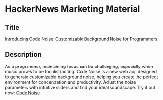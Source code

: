 # HackerNews Marketing Material

## Title

Introducing Code Noise: Customizable Background Noise for Programmers

## Description

As a programmer, maintaining focus can be challenging, especially when music proves to be too distracting. Code Noise is a new web app designed to generate customizable background noise, helping you create the perfect environment for concentration and productivity. Adjust the noise parameters with intuitive sliders and find your ideal soundscape. Try it out now: [Code Noise](https://code-noise.vercel.app)
